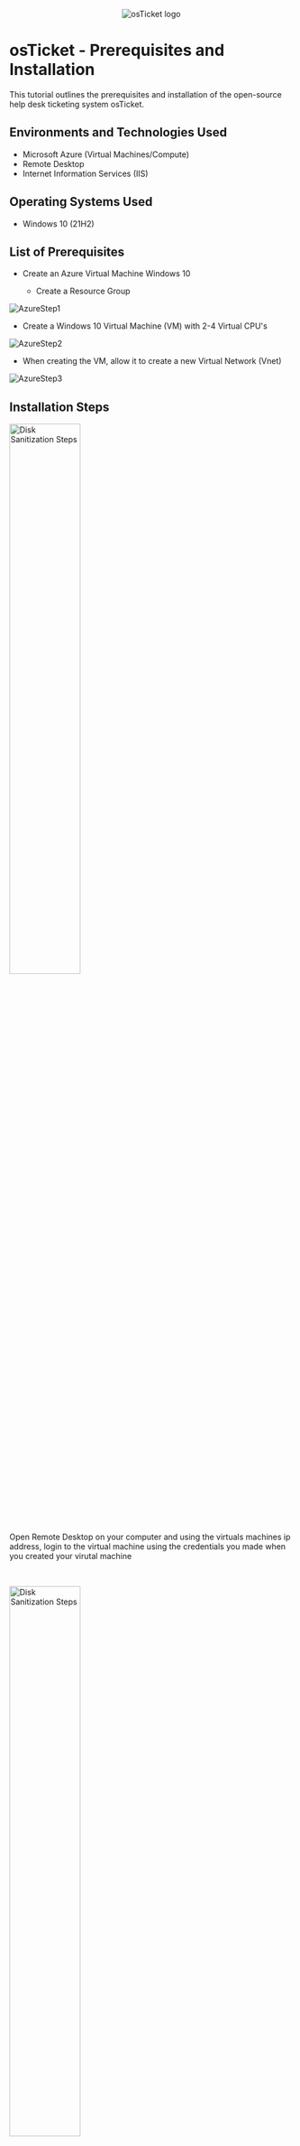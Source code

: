 <p align="center">
<img src="https://i.imgur.com/Clzj7Xs.png" alt="osTicket logo"/>
</p>

<h1>osTicket - Prerequisites and Installation</h1>
This tutorial outlines the prerequisites and installation of the open-source help desk ticketing system osTicket.<br />

<h2>Environments and Technologies Used</h2>

- Microsoft Azure (Virtual Machines/Compute)
- Remote Desktop
- Internet Information Services (IIS)

<h2>Operating Systems Used </h2>

- Windows 10</b> (21H2)

<h2>List of Prerequisites</h2>

- Create an Azure Virtual Machine Windows 10

  - Create a Resource Group
  
![AzureStep1](https://github.com/WesGough/osticket-prereqs/assets/150361198/3534546e-bf14-48a1-bb99-a295f82b7621)
  - Create a Windows 10 Virtual Machine (VM) with 2-4 Virtual CPU's
    
![AzureStep2](https://github.com/WesGough/osticket-prereqs/assets/150361198/c1e5eff8-c338-44cc-9831-dd26d223a625)
  - When creating the VM, allow it to create a new Virtual Network (Vnet)
    
![AzureStep3](https://github.com/WesGough/osticket-prereqs/assets/150361198/f69ff5a2-3127-425c-8906-0062a2f164d2)

<h2>Installation Steps</h2>

<p>
<img src="https://github.com/WesGough/osticket-prereqs/assets/150361198/e4eedfd6-2032-4450-8a03-3dea8f495ca0" height="50%" width="50%" alt="Disk Sanitization Steps"/>
</p>
<p>
Open Remote Desktop on your computer and using the virtuals machines ip address, login to the virtual machine using the credentials you made when you created your virutal machine
</p>
<br />


<p>
<img src="https://github.com/WesGough/osticket-prereqs/assets/150361198/7101c58c-3178-41b5-a41f-4513ea062777" height="50%" width="50%" alt="Disk Sanitization Steps"/>
</p>
<p>
We will use these files to install osTicket and some of the dependencies. I’m using this offline version to make sure everyone is using the same version of all the files
https://drive.google.com/drive/u/1/folders/1APMfNyfNzcxZC6EzdaNfdZsUwxWYChf6
<br />

<p>
<img src="https://github.com/WesGough/osticket-prereqs/assets/150361198/e15c968b-5111-4a5c-9bd1-b41d4f9fab23" height="50%" width="50%" alt="Disk Sanitization Steps"/>
</p>
<p>
Install / Enable IIS in Windows WITH CGI and Common HTTP Features
	
- World Wide Web Services -> Application Development Features -> [X] CGI [X] Common HTTP Features AND IIS Management Console

- Internet Information Services -> Web Management Tools -> IIS Management Console [X] IIS Management Console


From the Installation Files, download and install PHP Manager for IIS (PHPManagerForIIS_V1.5.0.msi)

From the Installation Files, download and install the Rewrite Module (rewrite_amd64_en-US.msi)

Create the directory C:\PHP

From the Installation Files, download PHP 7.3.8 (php-7.3.8-nts-Win32-VC15-x86.zip) and unzip the contents into C:\PHP

If you are still having trouble downloading PHP 7.3.8, please try downloading and installing Google Chrome and doing it from within there. 

From the Installation Files, download and install VC_redist.x86.exe.

From the Installation Files, download and install MySQL 5.5.62 (mysql-5.5.62-win32.msi)
- Typical Setup -> Launch Configuration Wizard (after install) -> Standard Configuration


Open IIS as an Admin

Register PHP from within IIS

Reload IIS (Open IIS, Stop and Start the server)

Install osTicket v1.15.8
Download osTicket from the Installation Files Folder
Extract and copy “upload” folder to c:\inetpub\wwwroot
Within c:\inetpub\wwwroot, Rename “upload” to “osTicket”

Reload IIS (Open IIS, Stop and Start the server)

Go to sites -> Default -> osTicket
On the right, click “Browse *:80”

Note that some extensions are not enabled
Go back to IIS, sites -> Default -> osTicket
Double-click PHP Manager
Click “Enable or disable an extension”
Enable: php_imap.dll
Enable: php_intl.dll
Enable: php_opcache.dll
Refresh the osTicket site in your browse, observe the changes

Rename: ost-config.php
From: C:\inetpub\wwwroot\osTicket\include\ost-sampleconfig.php
To: C:\inetpub\wwwroot\osTicket\include\ost-config.php

Assign Permissions: ost-config.php
Disable inheritance -> Remove All
New Permissions -> Everyone -> All

Continue Setting up osTicket in the browser (click Continue)
Name Helpdesk
Default email (receives email from customers)

From the Installation Files, download and install HeidiSQL.
Open Heidi SQL
Create a new session, root/Password1
Connect to the session
Create a database called “osTicket”

Continue Setting up osticket in the browser
MySQL Database: osTicket
MySQL Username: root
MySQL Password: Password1
Click “Install Now!”

Congratulations, hopefully it is installed with no errors!
Browse to your help desk login page: http://localhost/osTicket/scp/login.php

End Users osTicket URL:
http://localhost/osTicket/ 

Clean up
Delete: C:\inetpub\wwwroot\osTicket\setup
Set Permissions to “Read” only: C:\inetpub\wwwroot\osTicket\include\ost-config.php

Notes:
Browse to your help desk login page: http://localhost/osTicket/scp/login.php  
End Users osTicket URL: http://localhost/osTicket/ 




Part 4 (Tickets and Ticket Lifecycle)
Just practice creating, triaging, and solving tickets. I recommend watching the video to learn about triaging multiple tickets.
Ticket examples:

- Sev-A (1 hour, 24/7) [entire mobile/online banking system is down] -> SysAdmins
- Sev-B (4 hours, 24/7) [accounting department needs adobe upgrade, broken]
- Sev-B/C (2 hours, business hours) [CFO’s laptop seems a bit slow]

</p>
<br />

